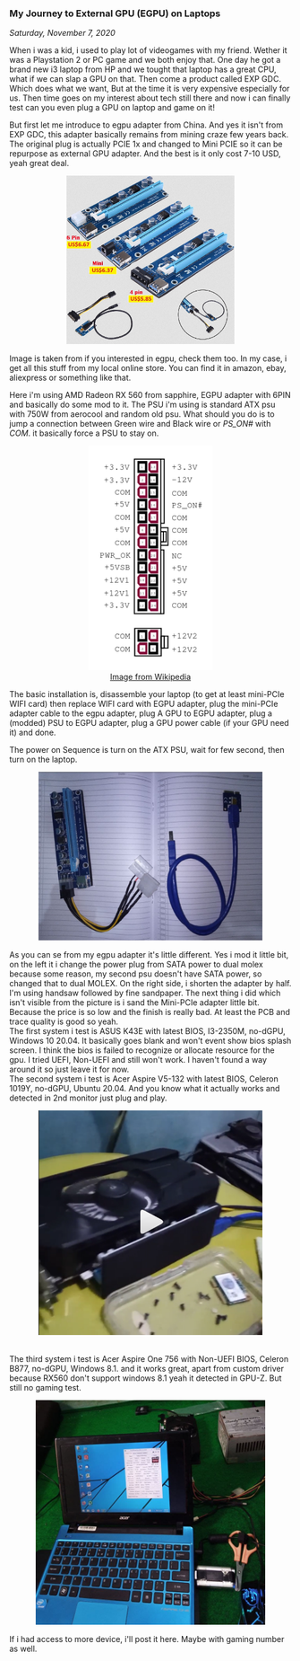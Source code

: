 ### **My Journey to External GPU (EGPU) on Laptops**
_Saturday, November 7, 2020_

When i was a kid, i used to play lot of videogames with my friend. 
Wether it was a Playstation 2 or PC game and we both enjoy that. 
One day he got a brand new i3 laptop from HP and we tought 
that laptop has a great CPU, what if we can slap a GPU on that. 
Then come a product called EXP GDC. Which does what we want, But 
at the time it is very expensive especially for us. Then time goes on 
my interest about tech still there and now i can finally test can 
you even plug a GPU on laptop and game on it!

But first let me introduce to egpu adapter from China. And yes it 
isn't from EXP GDC, this adapter basically remains from mining craze 
few years back. The original plug is actually PCIE 1x and changed to 
Mini PCIE so it can be repurpose as external GPU adapter. And the best 
is it only cost 7-10 USD, yeah great deal.
<p align="center">
    <img src="./posts/2020-11-07-my-journey-to-external-gpu-egpu-on-laptops/1.png" height="300em" alt="img1">
</p>
Image is taken from <https://egpu.io> if you interested in egpu, check them too.
In my case, i get all this stuff from my local online store. You can 
find it in amazon, ebay, aliexpress or something like that. 

Here i'm using AMD Radeon RX 560 from sapphire, EGPU adapter with 6PIN and 
basically do some mod to it. The PSU i'm using is standard ATX psu with 
750W from aerocool and random old psu. What should you do is to jump a connection 
between Green wire and Black wire or *PS_ON#* with *COM*. it basically force a PSU to stay on. 
<p align="center">
    <img src="./posts/2020-11-07-my-journey-to-external-gpu-egpu-on-laptops/3.png" height="400em" alt="img3">
    <br>
    <a href="https://en.wikipedia.org/wiki/Power_supply_unit_(computer)">Image from Wikipedia</a>
</p>
The basic installation is, disassemble your laptop (to get at least mini-PCIe WIFI card) then 
replace WIFI card with EGPU adapter, plug the mini-PCIe adapter cable to the egpu adapter, plug A GPU 
to EGPU adapter, plug a (modded) PSU to EGPU adapter, plug a GPU power cable (if your GPU need it)
and done.

The power on Sequence is turn on the ATX PSU, wait for few second, then turn on the laptop.

<p align="center">
    <img src="./posts/2020-11-07-my-journey-to-external-gpu-egpu-on-laptops/4.jpg" height="300em" alt="img4">
</p>
As you can se from my egpu adapter it's little different. Yes i mod it little bit, on the left it 
i change the power plug from SATA power to dual molex because some reason, my second psu doesn't 
have SATA power, so changed that to dual MOLEX. On the right side, i shorten the adapter by half. 
I'm using handsaw followed by fine sandpaper. The next thing i did which isn't visible from the 
picture is i sand the Mini-PCIe adapter little bit. Because the price is so low and the finish is 
really bad. At least the PCB and trace quality is good so yeah.

<br>
The first system i test is ASUS K43E with latest BIOS, I3-2350M, no-dGPU, Windows 10 20.04. 
It basically goes blank and won't event show bios splash screen. I think the bios is failed to
recognize or allocate resource for the gpu. I tried UEFI, Non-UEFI and still won't work. 
I haven't found a way around it so just leave it for now.

<br>
The second system i test is Acer Aspire V5-132 with latest BIOS, Celeron 1019Y, no-dGPU, 
Ubuntu 20.04. And you know what it actually works and detected in 2nd monitor just plug and play.
<p align="center" style="cursor:pointer;">
    <a onclick="window.open('https://www.instagram.com/p/CHH7-qeBS9c/');"><img src="./posts/2020-11-07-my-journey-to-external-gpu-egpu-on-laptops/5.png" height="400em" alt="img5"></a>
</p>

<br>
The third system i test is Acer Aspire One 756 with Non-UEFI BIOS, Celeron B877, no-dGPU, Windows 8.1. 
and it works great, apart from custom driver because RX560 don't support windows 8.1 yeah it detected 
in GPU-Z. But still no gaming test.
<p align="center">
    <img src="./posts/2020-11-07-my-journey-to-external-gpu-egpu-on-laptops/2.jpg" height="400em" alt="img2">
</p>

If i had access to more device, i'll post it here. Maybe with gaming number as well.
